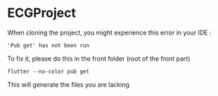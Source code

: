 # ECGProject

When cloning the project, you might experience this error in your IDE :

````
'Pub get' has not been run
````

To fix it, please do this in the front folder (root of the front part)

````shell
flutter --no-color pub get
````

This will generate the files you are lacking